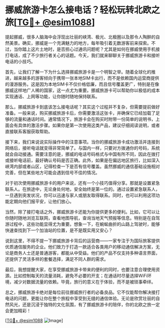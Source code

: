 # 挪威旅游卡怎么接电话？轻松玩转北欧之旅[[TG💪+ @esim1088](https://t.me/s/esim1088)]

提起挪威，很多人脑海中会浮现出壮丽的峡湾、极光、北极圈以及那令人陶醉的自然美景。确实，挪威是一个充满魅力的地方，每年吸引着无数游客前来探索。不过，当你踏上这片土地时，是否担心过通讯问题呢？尤其是如何在挪威使用手机接打电话，成了不少旅行者关心的话题。今天，我们就来聊聊关于挪威旅游卡和接听电话的小技巧。

首先，让我们了解一下为什么选择挪威旅游卡是一个明智之举。随着全球化的推进，越来越多的游客倾向于携带一张本地SIM卡出行，而不是依赖国内运营商提供的漫游服务。这是因为本地SIM卡不仅价格低廉，而且信号覆盖更广，特别是在像挪威这样地广人稀的国家，这一点尤为重要。挪威旅游卡可以帮助你以极低的成本实现通话、上网等功能，让你随时随地保持联系。

那么，挪威旅游卡到底该怎么接电话呢？其实这个过程并不复杂，但需要提前做好准备。一般来说，购买挪威旅游卡后，你需要激活这张卡，并确保它已经加载了足够的流量和通话时间。通常情况下，旅游卡会在购买时附带一份简单的说明书，上面会有具体的激活步骤。如果你是第一次使用这类产品，建议仔细阅读说明，或者直接联系客服获取帮助。

接下来，我们来说说实际操作中的注意事项。当你的挪威旅游卡成功激活并连接到网络后，接听电话就变得非常简单了。与国内一样，只要对方拨通你的号码，系统就会自动接通。需要注意的是，挪威的电话号码格式与中国有所不同，因此在拨打或接听电话前，最好确认号码是否正确。此外，如果是在偏远地区旅行，比如深入峡湾内部或者山区，记得检查一下是否有信号覆盖。虽然挪威的通信基础设施相对完善，但在某些地方可能会遇到信号不佳的情况。

对于初次使用挪威旅游卡的用户来说，还有一个小技巧值得分享。那就是设置紧急联系人。在旅途中，无论身处何地，安全始终是第一位的。通过设置紧急联系人，一旦遇到突发状况，你可以迅速与家人或朋友取得联系。同时，也可以利用这项功能定期向他们报平安，让他们放心。

当然，除了接打电话之外，挪威旅游卡还能为你提供更多的便利。比如，它可以让你随时随地浏览互联网，查看地图导航，查询当地天气预报等信息。特别是在自驾游过程中，这些功能显得尤为重要。想象一下，在蜿蜒曲折的山路上驾驶时，能够快速查找到下一个加油站的位置，是不是既实用又安心？

说到这里，不得不提一下挪威旅游卡背后的运营商——一家专注于为国际旅客提供优质通信服务的企业。他们致力于打造一款适合各类用户的移动通信解决方案，无论是商务人士还是普通游客，都能从中受益。他们的产品不仅支持多种语言界面，还提供了灵活多样的套餐选择，满足不同人群的需求。

最后，我想提醒大家，在享受挪威旅游卡带来的便利的同时，也要注意合理使用资源。比如控制每天的流量消耗，避免不必要的开支；在通话时尽量选择WiFi环境，减少对数据流量的依赖。毕竟，旅行的意义在于体验，而不是被琐事牵绊。

总之，挪威旅游卡绝对是每位前往挪威旅行者的必备良品。它不仅能帮你解决接打电话的问题，更能让你在整个旅程中享受到无缝的通信体验。无论是欣赏壮丽的自然风光，还是沉浸于独特的文化氛围，有了挪威旅游卡的陪伴，你的北欧之旅一定会更加精彩！

[[TG💪+ @esim1088](https://t.me/s/esim1088) ![Image](https://i.postimg.cc/4NQfJmqS/Snipaste-2025-05-13-00-14-12.png)]